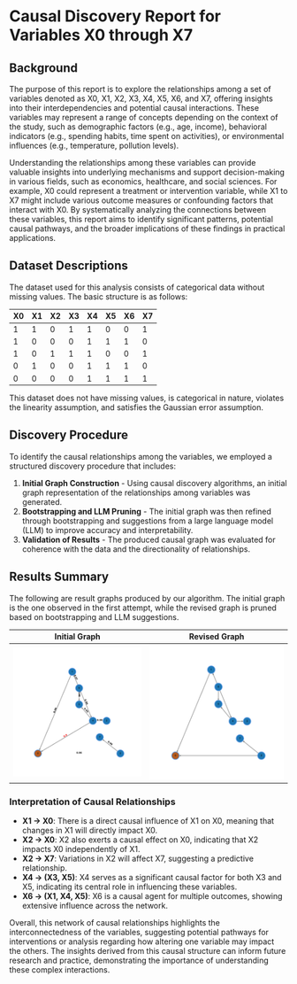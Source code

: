 # Causal Discovery Report for Variables X0 through X7

## Background
The purpose of this report is to explore the relationships among a set of variables denoted as X0, X1, X2, X3, X4, X5, X6, and X7, offering insights into their interdependencies and potential causal interactions. These variables may represent a range of concepts depending on the context of the study, such as demographic factors (e.g., age, income), behavioral indicators (e.g., spending habits, time spent on activities), or environmental influences (e.g., temperature, pollution levels). 

Understanding the relationships among these variables can provide valuable insights into underlying mechanisms and support decision-making in various fields, such as economics, healthcare, and social sciences. For example, X0 could represent a treatment or intervention variable, while X1 to X7 might include various outcome measures or confounding factors that interact with X0. By systematically analyzing the connections between these variables, this report aims to identify significant patterns, potential causal pathways, and the broader implications of these findings in practical applications.

## Dataset Descriptions
The dataset used for this analysis consists of categorical data without missing values. The basic structure is as follows:

| X0 | X1 | X2 | X3 | X4 | X5 | X6 | X7 |
|----|----|----|----|----|----|----|----|
| 1  | 1  | 0  | 1  | 1  | 0  | 0  | 1  |
| 1  | 0  | 0  | 0  | 1  | 1  | 1  | 0  |
| 1  | 0  | 1  | 1  | 1  | 0  | 0  | 1  |
| 0  | 1  | 0  | 0  | 1  | 1  | 1  | 0  |
| 0  | 0  | 0  | 0  | 1  | 1  | 1  | 1  |

This dataset does not have missing values, is categorical in nature, violates the linearity assumption, and satisfies the Gaussian error assumption. 

## Discovery Procedure
To identify the causal relationships among the variables, we employed a structured discovery procedure that includes:
1. **Initial Graph Construction** - Using causal discovery algorithms, an initial graph representation of the relationships among variables was generated.
2. **Bootstrapping and LLM Pruning** - The initial graph was then refined through bootstrapping and suggestions from a large language model (LLM) to improve accuracy and interpretability.
3. **Validation of Results** - The produced causal graph was evaluated for coherence with the data and the directionality of relationships.

## Results Summary

The following are result graphs produced by our algorithm. The initial graph is the one observed in the first attempt, while the revised graph is pruned based on bootstrapping and LLM suggestions.

| <center> Initial Graph | <center> Revised Graph |
| -- | -- |
| ![Initial Graph](postprocess/test_data/20241007_184921_base_nodes8_samples1500/output_graph/Initial_Graph.jpg) | ![Revised Graph](postprocess/test_data/20241007_184921_base_nodes8_samples1500/output_graph/Revised_Graph.jpg) |

### Interpretation of Causal Relationships
- **X1 → X0**: There is a direct causal influence of X1 on X0, meaning that changes in X1 will directly impact X0.
- **X2 → X0**: X2 also exerts a causal effect on X0, indicating that X2 impacts X0 independently of X1.
- **X2 → X7**: Variations in X2 will affect X7, suggesting a predictive relationship.
- **X4 → (X3, X5)**: X4 serves as a significant causal factor for both X3 and X5, indicating its central role in influencing these variables.
- **X6 → (X1, X4, X5)**: X6 is a causal agent for multiple outcomes, showing extensive influence across the network.

Overall, this network of causal relationships highlights the interconnectedness of the variables, suggesting potential pathways for interventions or analysis regarding how altering one variable may impact the others. The insights derived from this causal structure can inform future research and practice, demonstrating the importance of understanding these complex interactions.
